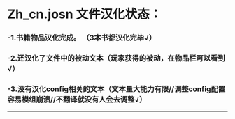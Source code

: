 # Zh_cn.josn 文件汉化状态：
### -1.书籍物品汉化完成。 （3本书都汉化完毕√）
### -2.还汉化了文件中的被动文本（玩家获得的被动，在物品栏可以看到√）
### -3.没有汉化config相关的文本（文本量大能力有限//调整config配置容易模组崩溃//不翻译就没有人会去调整√）
------
